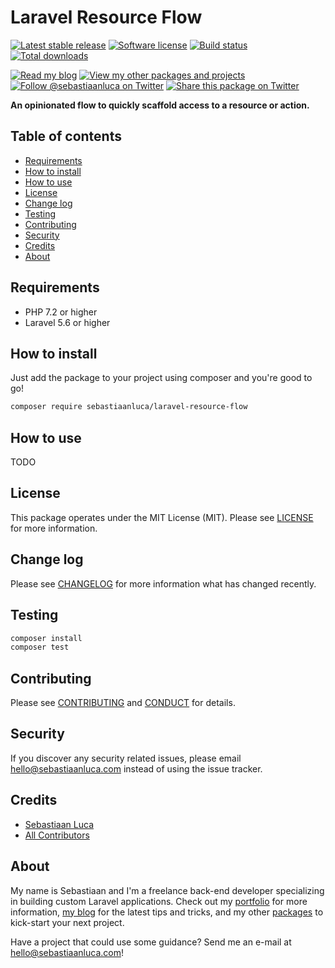 # Laravel Resource Flow

[![Latest stable release][version-badge]][link-packagist]
[![Software license][license-badge]](LICENSE.md)
[![Build status][travis-badge]][link-travis]
[![Total downloads][downloads-badge]][link-packagist]

[![Read my blog][blog-link-badge]][link-blog]
[![View my other packages and projects][packages-link-badge]][link-packages]
[![Follow @sebastiaanluca on Twitter][twitter-profile-badge]][link-twitter]
[![Share this package on Twitter][twitter-share-badge]][link-twitter-share]

__An opinionated flow to quickly scaffold access to a resource or action.__

## Table of contents

- [Requirements](#requirements)
- [How to install](#how-to-install)
- [How to use](#how-to-use)
- [License](#license)
- [Change log](#change-log)
- [Testing](#testing)
- [Contributing](#contributing)
- [Security](#security)
- [Credits](#credits)
- [About](#about)

## Requirements

- PHP 7.2 or higher
- Laravel 5.6 or higher

## How to install

Just add the package to your project using composer and you're good to go!

```bash
composer require sebastiaanluca/laravel-resource-flow
```

## How to use

TODO

## License

This package operates under the MIT License (MIT). Please see [LICENSE](LICENSE.md) for more information.

## Change log

Please see [CHANGELOG](CHANGELOG.md) for more information what has changed recently.

## Testing

``` bash
composer install
composer test
```

## Contributing

Please see [CONTRIBUTING](CONTRIBUTING.md) and [CONDUCT](CONDUCT.md) for details.

## Security

If you discover any security related issues, please email [hello@sebastiaanluca.com][link-author-email] instead of using the issue tracker.

## Credits

- [Sebastiaan Luca][link-github-profile]
- [All Contributors][link-contributors]

## About

My name is Sebastiaan and I'm a freelance back-end developer specializing in building custom Laravel applications. Check out my [portfolio][link-portfolio] for more information, [my blog][link-blog] for the latest tips and tricks, and my other [packages][link-packages] to kick-start your next project.

Have a project that could use some guidance? Send me an e-mail at [hello@sebastiaanluca.com][link-author-email]!

[version-badge]: https://poser.pugx.org/sebastiaanluca/laravel-resource-flow/version
[license-badge]: https://img.shields.io/badge/license-MIT-brightgreen.svg
[travis-badge]: https://img.shields.io/travis/sebastiaanluca/laravel-resource-flow/master.svg
[downloads-badge]: https://img.shields.io/packagist/dt/sebastiaanluca/laravel-resource-flow.svg

[blog-link-badge]: https://img.shields.io/badge/link-blog-lightgrey.svg
[packages-link-badge]: https://img.shields.io/badge/link-other_packages-lightgrey.svg
[twitter-profile-badge]: https://img.shields.io/twitter/follow/sebastiaanluca.svg?style=social
[twitter-share-badge]: https://img.shields.io/twitter/url/http/shields.io.svg?style=social

[link-packagist]: https://packagist.org/packages/sebastiaanluca/laravel-resource-flow
[link-travis]: https://travis-ci.org/sebastiaanluca/laravel-resource-flow
[link-contributors]: ../../contributors

[link-portfolio]: https://www.sebastiaanluca.com
[link-blog]: https://blog.sebastiaanluca.com
[link-packages]: https://packagist.org/packages/sebastiaanluca
[link-twitter]: https://twitter.com/sebastiaanluca
[link-twitter-share]: https://twitter.com/intent/tweet?text=Quickly%20scaffold%20access%20to%20a%20resource%20or%20action%20with%20Laravel%20Resource%20Flow.%20Via%20@sebastiaanluca%20https://github.com/sebastiaanluca/laravel-resource-flow
[link-github-profile]: https://github.com/sebastiaanluca
[link-author-email]: mailto:hello@sebastiaanluca.com
